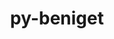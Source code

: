---
title: "py-beniget"
layout: cache
categories: [package, v0.22.0]
meta: {"versions": ["0.4.1"], "compilers": ["apple-clang@=15.0.0", "gcc@=11.1.0", "gcc@=11.4.0", "gcc@=12.3.0", "gcc@=9.4.0", "oneapi@=2024.0.0"], "oss": ["ubuntu20.04", "ubuntu22.04", "ventura"], "platforms": ["darwin", "linux"], "targets": ["aarch64", "neoverse_v1", "neoverse_v2", "ppc64le", "x86_64_v3"], "stacks": ["data-vis-sdk", "e4s", "e4s-neoverse-v2", "e4s-neoverse_v1", "e4s-oneapi", "e4s-power", "ml-darwin-aarch64-mps", "ml-linux-x86_64-cpu", "ml-linux-x86_64-cuda", "root", "tutorial"], "num_specs": 13, "num_specs_by_stack": {"root": 13, "ml-darwin-aarch64-mps": 2, "e4s-power": 1, "data-vis-sdk": 1, "e4s-neoverse_v1": 1, "e4s-neoverse-v2": 1, "e4s": 2, "ml-linux-x86_64-cuda": 3, "ml-linux-x86_64-cpu": 3, "tutorial": 1, "e4s-oneapi": 1}}
spec_details: [{"hash": "cjdh2rpbpjqctja6yqu4pw3335if3vrh", "compiler": "apple-clang@=15.0.0", "versions": ["0.4.1"], "os": "ventura", "platform": "darwin", "target": "aarch64", "variants": ["build_system=python_pip"], "stacks": ["root", "ml-darwin-aarch64-mps"], "size": "-", "tarball": "https://binaries.spack.io/releases/v0.22.0/build_cache/darwin-ventura-aarch64/apple-clang-15.0.0/py-beniget-0.4.1/darwin-ventura-aarch64-apple-clang-15.0.0-py-beniget-0.4.1-cjdh2rpbpjqctja6yqu4pw3335if3vrh.spack"}, {"hash": "nf7xzdzvpnyotihlvdd6welbonzmy347", "compiler": "apple-clang@=15.0.0", "versions": ["0.4.1"], "os": "ventura", "platform": "darwin", "target": "aarch64", "variants": ["build_system=python_pip"], "stacks": ["root", "ml-darwin-aarch64-mps"], "size": "-", "tarball": "https://binaries.spack.io/releases/v0.22.0/build_cache/darwin-ventura-aarch64/apple-clang-15.0.0/py-beniget-0.4.1/darwin-ventura-aarch64-apple-clang-15.0.0-py-beniget-0.4.1-nf7xzdzvpnyotihlvdd6welbonzmy347.spack"}, {"hash": "zzl3pupbgyprwjrfevr2xfhmn3lqiukc", "compiler": "gcc@=9.4.0", "versions": ["0.4.1"], "os": "ubuntu20.04", "platform": "linux", "target": "ppc64le", "variants": ["build_system=python_pip"], "stacks": ["root", "e4s-power"], "size": "-", "tarball": "https://binaries.spack.io/releases/v0.22.0/build_cache/linux-ubuntu20.04-ppc64le/gcc-9.4.0/py-beniget-0.4.1/linux-ubuntu20.04-ppc64le-gcc-9.4.0-py-beniget-0.4.1-zzl3pupbgyprwjrfevr2xfhmn3lqiukc.spack"}, {"hash": "kwavv4kvompeklmcz5jacmyrp3tveb4q", "compiler": "gcc@=11.1.0", "versions": ["0.4.1"], "os": "ubuntu20.04", "platform": "linux", "target": "x86_64_v3", "variants": ["build_system=python_pip"], "stacks": ["root", "data-vis-sdk"], "size": "-", "tarball": "https://binaries.spack.io/releases/v0.22.0/build_cache/linux-ubuntu20.04-x86_64_v3/gcc-11.1.0/py-beniget-0.4.1/linux-ubuntu20.04-x86_64_v3-gcc-11.1.0-py-beniget-0.4.1-kwavv4kvompeklmcz5jacmyrp3tveb4q.spack"}, {"hash": "vd7suoe4pztcdj5p5awyvzro73pcukzf", "compiler": "gcc@=11.4.0", "versions": ["0.4.1"], "os": "ubuntu22.04", "platform": "linux", "target": "neoverse_v1", "variants": ["build_system=python_pip"], "stacks": ["e4s-neoverse_v1", "root"], "size": "-", "tarball": "https://binaries.spack.io/releases/v0.22.0/build_cache/linux-ubuntu22.04-neoverse_v1/gcc-11.4.0/py-beniget-0.4.1/linux-ubuntu22.04-neoverse_v1-gcc-11.4.0-py-beniget-0.4.1-vd7suoe4pztcdj5p5awyvzro73pcukzf.spack"}, {"hash": "sqzbuj7jfbr6hrbl6hwqv6nbtjriiwoj", "compiler": "gcc@=11.4.0", "versions": ["0.4.1"], "os": "ubuntu22.04", "platform": "linux", "target": "neoverse_v2", "variants": ["build_system=python_pip"], "stacks": ["e4s-neoverse-v2", "root"], "size": "-", "tarball": "https://binaries.spack.io/releases/v0.22.0/build_cache/linux-ubuntu22.04-neoverse_v2/gcc-11.4.0/py-beniget-0.4.1/linux-ubuntu22.04-neoverse_v2-gcc-11.4.0-py-beniget-0.4.1-sqzbuj7jfbr6hrbl6hwqv6nbtjriiwoj.spack"}, {"hash": "k65yl76yerfzx25vaekgt6xarmdnpkhs", "compiler": "gcc@=11.4.0", "versions": ["0.4.1"], "os": "ubuntu22.04", "platform": "linux", "target": "x86_64_v3", "variants": ["build_system=python_pip"], "stacks": ["root", "e4s"], "size": "-", "tarball": "https://binaries.spack.io/releases/v0.22.0/build_cache/linux-ubuntu22.04-x86_64_v3/gcc-11.4.0/py-beniget-0.4.1/linux-ubuntu22.04-x86_64_v3-gcc-11.4.0-py-beniget-0.4.1-k65yl76yerfzx25vaekgt6xarmdnpkhs.spack"}, {"hash": "ghpnjoozk7srxhqcy4g7dt7ggq3pyg4h", "compiler": "gcc@=11.4.0", "versions": ["0.4.1"], "os": "ubuntu22.04", "platform": "linux", "target": "x86_64_v3", "variants": ["build_system=python_pip"], "stacks": ["ml-linux-x86_64-cuda", "root", "ml-linux-x86_64-cpu"], "size": "-", "tarball": "https://binaries.spack.io/releases/v0.22.0/build_cache/linux-ubuntu22.04-x86_64_v3/gcc-11.4.0/py-beniget-0.4.1/linux-ubuntu22.04-x86_64_v3-gcc-11.4.0-py-beniget-0.4.1-ghpnjoozk7srxhqcy4g7dt7ggq3pyg4h.spack"}, {"hash": "deswoxmlkjkepd4366tt2bfjhk7v4wks", "compiler": "gcc@=11.4.0", "versions": ["0.4.1"], "os": "ubuntu22.04", "platform": "linux", "target": "x86_64_v3", "variants": ["build_system=python_pip"], "stacks": ["root", "e4s"], "size": "-", "tarball": "https://binaries.spack.io/releases/v0.22.0/build_cache/linux-ubuntu22.04-x86_64_v3/gcc-11.4.0/py-beniget-0.4.1/linux-ubuntu22.04-x86_64_v3-gcc-11.4.0-py-beniget-0.4.1-deswoxmlkjkepd4366tt2bfjhk7v4wks.spack"}, {"hash": "zmix3lyydp3abgnafstcwguslmilku5o", "compiler": "gcc@=11.4.0", "versions": ["0.4.1"], "os": "ubuntu22.04", "platform": "linux", "target": "x86_64_v3", "variants": ["build_system=python_pip"], "stacks": ["ml-linux-x86_64-cuda", "root", "ml-linux-x86_64-cpu"], "size": "-", "tarball": "https://binaries.spack.io/releases/v0.22.0/build_cache/linux-ubuntu22.04-x86_64_v3/gcc-11.4.0/py-beniget-0.4.1/linux-ubuntu22.04-x86_64_v3-gcc-11.4.0-py-beniget-0.4.1-zmix3lyydp3abgnafstcwguslmilku5o.spack"}, {"hash": "557nrbxls3spm6xrcd7vphdqecawcndd", "compiler": "gcc@=11.4.0", "versions": ["0.4.1"], "os": "ubuntu22.04", "platform": "linux", "target": "x86_64_v3", "variants": ["build_system=python_pip"], "stacks": ["ml-linux-x86_64-cuda", "root", "ml-linux-x86_64-cpu"], "size": "-", "tarball": "https://binaries.spack.io/releases/v0.22.0/build_cache/linux-ubuntu22.04-x86_64_v3/gcc-11.4.0/py-beniget-0.4.1/linux-ubuntu22.04-x86_64_v3-gcc-11.4.0-py-beniget-0.4.1-557nrbxls3spm6xrcd7vphdqecawcndd.spack"}, {"hash": "54x2nx35dkcks6cjmyjsgtakkiimu6ep", "compiler": "gcc@=12.3.0", "versions": ["0.4.1"], "os": "ubuntu22.04", "platform": "linux", "target": "x86_64_v3", "variants": ["build_system=python_pip"], "stacks": ["tutorial", "root"], "size": "-", "tarball": "https://binaries.spack.io/releases/v0.22.0/build_cache/linux-ubuntu22.04-x86_64_v3/gcc-12.3.0/py-beniget-0.4.1/linux-ubuntu22.04-x86_64_v3-gcc-12.3.0-py-beniget-0.4.1-54x2nx35dkcks6cjmyjsgtakkiimu6ep.spack"}, {"hash": "5e7nnhydw2bo4f3wohbjmptbhhedr5vn", "compiler": "oneapi@=2024.0.0", "versions": ["0.4.1"], "os": "ubuntu22.04", "platform": "linux", "target": "x86_64_v3", "variants": ["build_system=python_pip"], "stacks": ["root", "e4s-oneapi"], "size": "-", "tarball": "https://binaries.spack.io/releases/v0.22.0/build_cache/linux-ubuntu22.04-x86_64_v3/oneapi-2024.0.0/py-beniget-0.4.1/linux-ubuntu22.04-x86_64_v3-oneapi-2024.0.0-py-beniget-0.4.1-5e7nnhydw2bo4f3wohbjmptbhhedr5vn.spack"}]
---